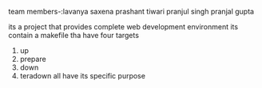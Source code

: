 team members-:lavanya saxena
prashant tiwari
pranjul singh
pranjal gupta

its a project that provides complete web development environment
its contain a makefile tha have four targets 
1. up
2. prepare
3. down
4. teradown
all have its specific purpose
